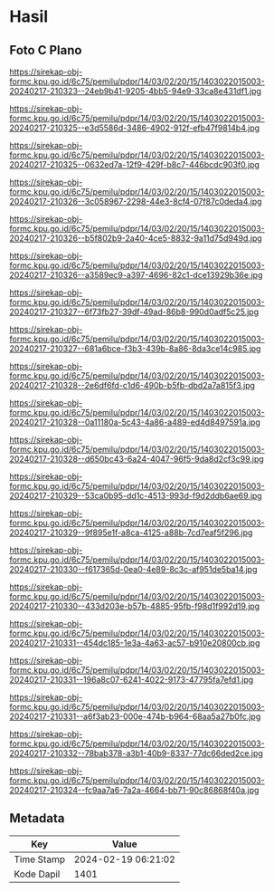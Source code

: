 # Hasil

## Foto C Plano

https://sirekap-obj-formc.kpu.go.id/6c75/pemilu/pdpr/14/03/02/20/15/1403022015003-20240217-210323--24eb9b41-9205-4bb5-94e9-33ca8e431df1.jpg

https://sirekap-obj-formc.kpu.go.id/6c75/pemilu/pdpr/14/03/02/20/15/1403022015003-20240217-210325--e3d5586d-3486-4902-912f-efb47f9814b4.jpg

https://sirekap-obj-formc.kpu.go.id/6c75/pemilu/pdpr/14/03/02/20/15/1403022015003-20240217-210325--0632ed7a-12f9-429f-b8c7-446bcdc903f0.jpg

https://sirekap-obj-formc.kpu.go.id/6c75/pemilu/pdpr/14/03/02/20/15/1403022015003-20240217-210326--3c058967-2298-44e3-8cf4-07f87c0deda4.jpg

https://sirekap-obj-formc.kpu.go.id/6c75/pemilu/pdpr/14/03/02/20/15/1403022015003-20240217-210326--b5f802b9-2a40-4ce5-8832-9a11d75d949d.jpg

https://sirekap-obj-formc.kpu.go.id/6c75/pemilu/pdpr/14/03/02/20/15/1403022015003-20240217-210326--a3589ec9-a397-4696-82c1-dce13929b36e.jpg

https://sirekap-obj-formc.kpu.go.id/6c75/pemilu/pdpr/14/03/02/20/15/1403022015003-20240217-210327--6f73fb27-39df-49ad-86b8-990d0adf5c25.jpg

https://sirekap-obj-formc.kpu.go.id/6c75/pemilu/pdpr/14/03/02/20/15/1403022015003-20240217-210327--681a6bce-f3b3-439b-8a86-8da3ce14c985.jpg

https://sirekap-obj-formc.kpu.go.id/6c75/pemilu/pdpr/14/03/02/20/15/1403022015003-20240217-210328--2e6df6fd-c1d6-490b-b5fb-dbd2a7a815f3.jpg

https://sirekap-obj-formc.kpu.go.id/6c75/pemilu/pdpr/14/03/02/20/15/1403022015003-20240217-210328--0a11180a-5c43-4a86-a489-ed4d8497591a.jpg

https://sirekap-obj-formc.kpu.go.id/6c75/pemilu/pdpr/14/03/02/20/15/1403022015003-20240217-210328--d650bc43-6a24-4047-96f5-9da8d2cf3c99.jpg

https://sirekap-obj-formc.kpu.go.id/6c75/pemilu/pdpr/14/03/02/20/15/1403022015003-20240217-210329--53ca0b95-dd1c-4513-993d-f9d2ddb6ae69.jpg

https://sirekap-obj-formc.kpu.go.id/6c75/pemilu/pdpr/14/03/02/20/15/1403022015003-20240217-210329--9f895e1f-a8ca-4125-a88b-7cd7eaf5f296.jpg

https://sirekap-obj-formc.kpu.go.id/6c75/pemilu/pdpr/14/03/02/20/15/1403022015003-20240217-210330--f617365d-0ea0-4e89-8c3c-af951de5ba14.jpg

https://sirekap-obj-formc.kpu.go.id/6c75/pemilu/pdpr/14/03/02/20/15/1403022015003-20240217-210330--433d203e-b57b-4885-95fb-f98d1f992d19.jpg

https://sirekap-obj-formc.kpu.go.id/6c75/pemilu/pdpr/14/03/02/20/15/1403022015003-20240217-210331--454dc185-1e3a-4a63-ac57-b910e20800cb.jpg

https://sirekap-obj-formc.kpu.go.id/6c75/pemilu/pdpr/14/03/02/20/15/1403022015003-20240217-210331--196a8c07-6241-4022-9173-47795fa7efd1.jpg

https://sirekap-obj-formc.kpu.go.id/6c75/pemilu/pdpr/14/03/02/20/15/1403022015003-20240217-210331--a6f3ab23-000e-474b-b964-68aa5a27b0fc.jpg

https://sirekap-obj-formc.kpu.go.id/6c75/pemilu/pdpr/14/03/02/20/15/1403022015003-20240217-210332--78bab378-a3b1-40b9-8337-77dc66ded2ce.jpg

https://sirekap-obj-formc.kpu.go.id/6c75/pemilu/pdpr/14/03/02/20/15/1403022015003-20240217-210324--fc9aa7a6-7a2a-4664-bb71-90c86868f40a.jpg


## Metadata

| Key        | Value               |
| ---------- | ------------------- |
| Time Stamp | 2024-02-19 06:21:02 |
| Kode Dapil | 1401                |



